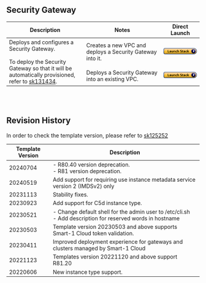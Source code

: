 ## Security Gateway
<table>
    <thead>
        <tr>
            <th>Description</th>
            <th>Notes</th>
            <th>Direct Launch</th>
        </tr>
    </thead>
    <tbody>
        <tr>
            <td rowspan="2" width="40%">
            Deploys and configures a Security Gateway. <br/><br/> To deploy the Security Gateway so that it will be automatically provisioned, refer to <a href="https://supportcenter.checkpoint.com/supportcenter/portal?eventSubmit_doGoviewsolutiondetails=&solutionid=sk131434">sk131434</a>. 
            </td>
            <td width="40%">Creates a new VPC and deploys a Security Gateway into it.</td>
            <td><a href="https://console.amazonaws.cn/cloudformation/home#/stacks/create/review?templateURL=https://cgi-cfts.s3.cn-northwest-1.amazonaws.com.cn/gateway/gateway-master.yaml&stackName=Check-Point-Gateway"><img src="../../images/launch.png"/></a></td>
        </tr>
        <tr>
            <td width="40%">Deploys a Security Gateway into an existing VPC.</td>
            <td><a href="https://console.amazonaws.cn/cloudformation/home#/stacks/create/review?templateURL=https://cgi-cfts.s3.cn-northwest-1.amazonaws.com.cn/gateway/gateway.yaml&stackName=Check-Point-Gateway"><img src="../../images/launch.png"/></a></td>
        </tr>
    </tbody>
</table>
<br/>
<br/>

## Revision History
In order to check the template version, please refer to [sk125252](https://support.checkpoint.com/results/sk/sk125252#ToggleR8120gateway)

| Template Version | Description                                                                                                   |
|------------------|---------------------------------------------------------------------------------------------------------------|
| 20240704         | - R80.40 version deprecation.<br/>- R81 version deprecation.                                                  |
| 20240519         | Add support for requiring use instance metadata service version 2 (IMDSv2) only                               |
| 20231113         | Stability fixes.                                                                                              |
| 20230923         | Add support for C5d instance type.                                                                            |
| 20230521         | - Change default shell for the admin user to /etc/cli.sh<br/>- Add description for reserved words in hostname |
| 20230503         | Template version 20230503 and above supports Smart-1 Cloud token validation.                                  |
| 20230411         | Improved deployment experience for gateways and clusters managed by Smart-1 Cloud                             |
| 20221123         | Templates version 20221120 and above support R81.20                                                           |
| 20220606         | New instance type support.                                                                                    |
